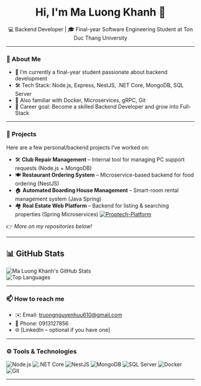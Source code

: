 <h1 align="center">Hi, I'm Ma Luong Khanh 👋</h1>
<p align="center">
  💻 Backend Developer | 🎓 Final-year Software Engineering Student at Ton Duc Thang University  
</p>

---

### 🌟 About Me

- 🔭 I’m currently a final-year student passionate about backend development  
- 🛠️ Tech Stack: Node.js, Express, NestJS, .NET Core, MongoDB, SQL Server  
- 🧠 Also familiar with Docker, Microservices, gRPC, Git  
- 🎯 Career goal: Become a skilled Backend Developer and grow into Full-Stack  

---

### 💼 Projects

Here are a few personal/backend projects I’ve worked on:

- 🛠 **Club Repair Management** – Internal tool for managing PC support requests (Node.js + MongoDB)  
- 🍽 **Restaurant Ordering System** – Microservice-based backend for food ordering (NestJS)  
- 🏠 **Automated Boarding House Management** – Smart-room rental management system (Java Spring)  
- 🏘 **Real Estate Web Platform** – Backend for listing & searching properties (Spring Microservices)
[![Proptech-Platform](https://github-readme-stats.vercel.app/api/pin/?username=MaLuongKhanh&repo=proptech-platform&theme=tokyonight)](https://github.com/MaLuongKhanh/Proptech-Platform)
 

👉 *More on my repositories below!*

---

## 📊 GitHub Stats

![Ma Luong Khanh's GitHub Stats](https://github-readme-stats.vercel.app/api?username=MaLuongKhanh&show_icons=true&theme=tokyonight)  
![Top Languages](https://github-readme-stats.vercel.app/api/top-langs/?username=MaLuongKhanh&layout=compact&theme=tokyonight)

---

### 📫 How to reach me

- ✉️ Email: truongnguyenhuu610@gmail.com  
- 📱 Phone: 0913127856  
- 🌐 [LinkedIn – optional if you have one]  

---

### ⚙️ Tools & Technologies

![Node.js](https://img.shields.io/badge/-Node.js-339933?style=flat&logo=nodedotjs&logoColor=white)
![.NET Core](https://img.shields.io/badge/-.NET_Core-512BD4?style=flat&logo=dotnet&logoColor=white)
![NestJS](https://img.shields.io/badge/-NestJS-E0234E?style=flat&logo=nestjs&logoColor=white)
![MongoDB](https://img.shields.io/badge/-MongoDB-47A248?style=flat&logo=mongodb&logoColor=white)
![SQL Server](https://img.shields.io/badge/-SQL_Server-CC2927?style=flat&logo=microsoftsqlserver&logoColor=white)
![Docker](https://img.shields.io/badge/-Docker-2496ED?style=flat&logo=docker&logoColor=white)
![Git](https://img.shields.io/badge/-Git-F05032?style=flat&logo=git&logoColor=white)

---
